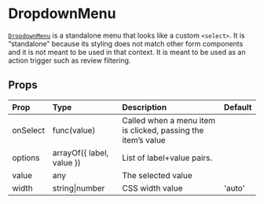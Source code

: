 # DropdownMenu

[`DropdownMenu`](https://github.com/zakness/birchbox-gitbook/tree/1ad9356b440d8ffd191f6222475ef6f0c15444b0/src/components/DropdownMenu/index.js) is a standalone menu that looks like a custom `<select>`. It is “standalone” because its styling does not match other form components and it is not meant to be used in that context. It is meant to be used as an action trigger such as review filtering.

## Props

| Prop | Type | Description | Default |
| :--- | :--- | :--- | :--- |
| onSelect | func\(value\) | Called when a menu item is clicked, passing the item’s value |  |
| options | arrayOf\({ label, value }\) | List of label+value pairs. |  |
| value | any | The selected value |  |
| width | string\|number | CSS width value | 'auto' |

